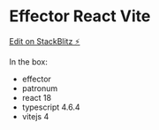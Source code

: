 # Effector React Vite

[Edit on StackBlitz ⚡️](https://stackblitz.com/edit/effector-react)

In the box:

- effector
- patronum
- react 18
- typescript 4.6.4
- vitejs 4
